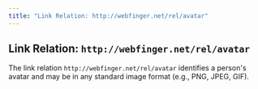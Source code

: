 ```yaml
---
title: "Link Relation: http://webfinger.net/rel/avatar"
---
```


## Link Relation: `http://webfinger.net/rel/avatar` ##

The link relation `http://webfinger.net/rel/avatar` identifies a person's
avatar and may be in any standard image format (e.g., PNG, JPEG, GIF).
